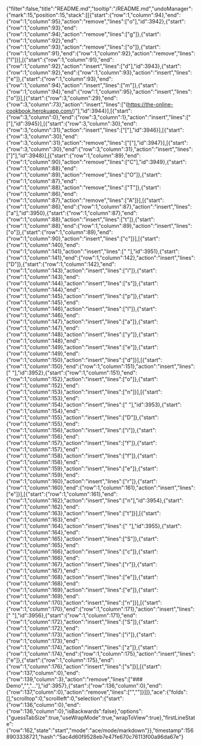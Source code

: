{"filter":false,"title":"README.md","tooltip":"/README.md","undoManager":{"mark":15,"position":15,"stack":[[{"start":{"row":1,"column":94},"end":{"row":1,"column":95},"action":"remove","lines":["o"],"id":3942},{"start":{"row":1,"column":93},"end":{"row":1,"column":94},"action":"remove","lines":["g"]},{"start":{"row":1,"column":92},"end":{"row":1,"column":93},"action":"remove","lines":["o"]},{"start":{"row":1,"column":91},"end":{"row":1,"column":92},"action":"remove","lines":["l"]}],[{"start":{"row":1,"column":91},"end":{"row":1,"column":92},"action":"insert","lines":["d"],"id":3943},{"start":{"row":1,"column":92},"end":{"row":1,"column":93},"action":"insert","lines":["e"]},{"start":{"row":1,"column":93},"end":{"row":1,"column":94},"action":"insert","lines":["m"]},{"start":{"row":1,"column":94},"end":{"row":1,"column":95},"action":"insert","lines":["o"]}],[{"start":{"row":3,"column":29},"end":{"row":3,"column":73},"action":"insert","lines":["(https://the-online-cookbook.herokuapp.com/)"],"id":3944}],[{"start":{"row":3,"column":0},"end":{"row":3,"column":1},"action":"insert","lines":["["],"id":3945}],[{"start":{"row":3,"column":30},"end":{"row":3,"column":31},"action":"insert","lines":["["],"id":3946}],[{"start":{"row":3,"column":30},"end":{"row":3,"column":31},"action":"remove","lines":["["],"id":3947}],[{"start":{"row":3,"column":30},"end":{"row":3,"column":31},"action":"insert","lines":["]"],"id":3948}],[{"start":{"row":1,"column":89},"end":{"row":1,"column":90},"action":"remove","lines":["C"],"id":3949},{"start":{"row":1,"column":88},"end":{"row":1,"column":89},"action":"remove","lines":["O"]},{"start":{"row":1,"column":87},"end":{"row":1,"column":88},"action":"remove","lines":["T"]},{"start":{"row":1,"column":86},"end":{"row":1,"column":87},"action":"remove","lines":["A"]}],[{"start":{"row":1,"column":86},"end":{"row":1,"column":87},"action":"insert","lines":["a"],"id":3950},{"start":{"row":1,"column":87},"end":{"row":1,"column":88},"action":"insert","lines":["t"]},{"start":{"row":1,"column":88},"end":{"row":1,"column":89},"action":"insert","lines":["o"]},{"start":{"row":1,"column":89},"end":{"row":1,"column":90},"action":"insert","lines":["c"]}],[{"start":{"row":1,"column":140},"end":{"row":1,"column":141},"action":"insert","lines":[" "],"id":3951},{"start":{"row":1,"column":141},"end":{"row":1,"column":142},"action":"insert","lines":["D"]},{"start":{"row":1,"column":142},"end":{"row":1,"column":143},"action":"insert","lines":["i"]},{"start":{"row":1,"column":143},"end":{"row":1,"column":144},"action":"insert","lines":["s"]},{"start":{"row":1,"column":144},"end":{"row":1,"column":145},"action":"insert","lines":["p"]},{"start":{"row":1,"column":145},"end":{"row":1,"column":146},"action":"insert","lines":["l"]},{"start":{"row":1,"column":146},"end":{"row":1,"column":147},"action":"insert","lines":["a"]},{"start":{"row":1,"column":147},"end":{"row":1,"column":148},"action":"insert","lines":["y"]},{"start":{"row":1,"column":148},"end":{"row":1,"column":149},"action":"insert","lines":["e"]},{"start":{"row":1,"column":149},"end":{"row":1,"column":150},"action":"insert","lines":["d"]}],[{"start":{"row":1,"column":150},"end":{"row":1,"column":151},"action":"insert","lines":[" "],"id":3952},{"start":{"row":1,"column":151},"end":{"row":1,"column":152},"action":"insert","lines":["o"]},{"start":{"row":1,"column":152},"end":{"row":1,"column":153},"action":"insert","lines":["n"]}],[{"start":{"row":1,"column":153},"end":{"row":1,"column":154},"action":"insert","lines":[" "],"id":3953},{"start":{"row":1,"column":154},"end":{"row":1,"column":155},"action":"insert","lines":["D"]},{"start":{"row":1,"column":155},"end":{"row":1,"column":156},"action":"insert","lines":["i"]},{"start":{"row":1,"column":156},"end":{"row":1,"column":157},"action":"insert","lines":["f"]},{"start":{"row":1,"column":157},"end":{"row":1,"column":158},"action":"insert","lines":["f"]},{"start":{"row":1,"column":158},"end":{"row":1,"column":159},"action":"insert","lines":["e"]},{"start":{"row":1,"column":159},"end":{"row":1,"column":160},"action":"insert","lines":["r"]},{"start":{"row":1,"column":160},"end":{"row":1,"column":161},"action":"insert","lines":["e"]}],[{"start":{"row":1,"column":161},"end":{"row":1,"column":162},"action":"insert","lines":["n"],"id":3954},{"start":{"row":1,"column":162},"end":{"row":1,"column":163},"action":"insert","lines":["t"]}],[{"start":{"row":1,"column":163},"end":{"row":1,"column":164},"action":"insert","lines":[" "],"id":3955},{"start":{"row":1,"column":164},"end":{"row":1,"column":165},"action":"insert","lines":["S"]},{"start":{"row":1,"column":165},"end":{"row":1,"column":166},"action":"insert","lines":["c"]},{"start":{"row":1,"column":166},"end":{"row":1,"column":167},"action":"insert","lines":["r"]},{"start":{"row":1,"column":167},"end":{"row":1,"column":168},"action":"insert","lines":["e"]},{"start":{"row":1,"column":168},"end":{"row":1,"column":169},"action":"insert","lines":["e"]},{"start":{"row":1,"column":169},"end":{"row":1,"column":170},"action":"insert","lines":["n"]}],[{"start":{"row":1,"column":170},"end":{"row":1,"column":171},"action":"insert","lines":[" "],"id":3956},{"start":{"row":1,"column":171},"end":{"row":1,"column":172},"action":"insert","lines":["S"]},{"start":{"row":1,"column":172},"end":{"row":1,"column":173},"action":"insert","lines":["i"]},{"start":{"row":1,"column":173},"end":{"row":1,"column":174},"action":"insert","lines":["z"]},{"start":{"row":1,"column":174},"end":{"row":1,"column":175},"action":"insert","lines":["e"]},{"start":{"row":1,"column":175},"end":{"row":1,"column":176},"action":"insert","lines":["s"]}],[{"start":{"row":137,"column":0},"end":{"row":139,"column":3},"action":"remove","lines":["### Demo","","..."],"id":3957},{"start":{"row":136,"column":0},"end":{"row":137,"column":0},"action":"remove","lines":["",""]}]]},"ace":{"folds":[],"scrolltop":0,"scrollleft":0,"selection":{"start":{"row":136,"column":0},"end":{"row":136,"column":0},"isBackwards":false},"options":{"guessTabSize":true,"useWrapMode":true,"wrapToView":true},"firstLineState":{"row":162,"state":"start","mode":"ace/mode/markdown"}},"timestamp":1568903338721,"hash":"5ac4d60f9528eb7e47fe670c76113f00a96da67e"}